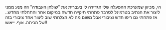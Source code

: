 הי, מכיוון שמערכת ההפעלה שלי הגדירה לי בעברית את "שולחן העבודה" וזה מנע ממני ליצור את הנתיב בטרמינל לסרבר פתחתי תיקייה חדשה במיקום אחר והתחלתי מחדש.. אז פתחתי גם ריפו חדש וציבורי אבל משום מה לא הצלחתי שוב ליצור אחד ציבורי בזה של הכיתה. אוף. ייאוש!!
